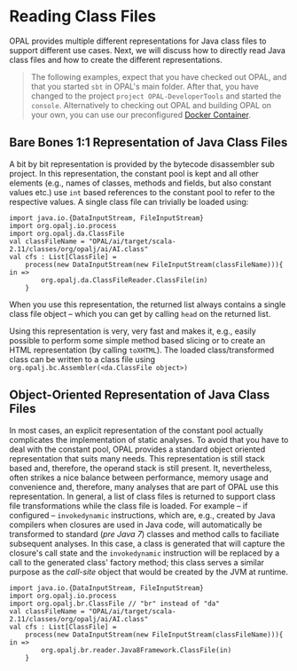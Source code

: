 # Reading Class Files
OPAL provides multiple different representations for Java class files to support different use cases. Next, we will discuss how to directly read Java class files and how to create the different representations.

> The following examples, expect that you have checked out OPAL, and that you started `sbt` in OPAL's main folder. After that, you have changed to the project `project OPAL-DeveloperTools` and started the `console`. Alternatively to checking out OPAL and building OPAL on your own, you can use our preconfigured [Docker Container](https://hub.docker.com/r/opalj/sbt_scala_javafx/).


## Bare Bones 1:1 Representation of Java Class Files

 A bit by bit representation is provided by the bytecode disassembler sub project. In this representation, the constant pool is kept and all other elements (e.g., names of classes, methods and fields, but also constant values etc.) use `int` based references to the constant pool to refer to the respective values. A single class file can trivially be loaded using:

    import java.io.{DataInputStream, FileInputStream}
    import org.opalj.io.process
    import org.opalj.da.ClassFile
    val classFileName = "OPAL/ai/target/scala-2.11/classes/org/opalj/ai/AI.class"
    val cfs : List[ClassFile] =
        process(new DataInputStream(new FileInputStream(classFileName))){ in =>
            org.opalj.da.ClassFileReader.ClassFile(in)
        }

When you use this representation, the returned list always contains a single class file object – which you can get by calling `head` on the returned list.

Using this representation is very, very fast and makes it, e.g.,  easily possible to perform some simple method based slicing or to create an HTML representation (by calling `toXHTML`). The loaded class/transformed class can be written to a class file using `org.opalj.bc.Assembler(<da.ClassFile object>)`


## Object-Oriented Representation of Java Class Files

In most cases, an explicit representation of the constant pool actually complicates the implementation of static analyses. To avoid that you have to deal with the constant pool, OPAL provides a standard object oriented representation that suits many needs. This representation is still stack based and, therefore, the operand stack is still present. It, nevertheless, often strikes a nice balance between performance, memory usage and convenience and, therefore, many analyses that are part of OPAL use this representation. In general, a list of class files is returned to support class file transformations while the class file is loaded. For example – if configured – `invokedynamic` instructions, which are, e.g.,  created by Java compilers when closures are used in Java code, will automatically be transformed to standard (*pre Java 7*) classes and method calls to faciliate subsequent analyses. In this case, a class is generated that will capture the closure's call state and the `invokedynamic` instruction will be replaced by a call to the generated class' factory method; this class serves a similar purpose as the *call-site* object that would be created by the JVM at runtime.

    import java.io.{DataInputStream, FileInputStream}
    import org.opalj.io.process
    import org.opalj.br.ClassFile // "br" instead of "da"
    val classFileName = "OPAL/ai/target/scala-2.11/classes/org/opalj/ai/AI.class"
    val cfs : List[ClassFile] =
        process(new DataInputStream(new FileInputStream(classFileName))){ in =>
            org.opalj.br.reader.Java8Framework.ClassFile(in)
        }
